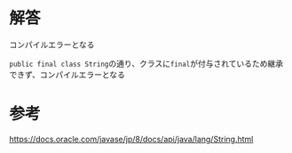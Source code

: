 # 解答
コンパイルエラーとなる

`public final class String`の通り、クラスに`final`が付与されているため継承できず、コンパイルエラーとなる

# 参考
https://docs.oracle.com/javase/jp/8/docs/api/java/lang/String.html  
